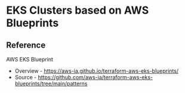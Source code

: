 # EKS Clusters based on AWS Blueprints

## Reference
AWS EKS Blueprint 
- Overview - https://aws-ia.github.io/terraform-aws-eks-blueprints/
- Source   - https://github.com/aws-ia/terraform-aws-eks-blueprints/tree/main/patterns
